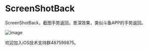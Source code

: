 # ScreenShotBack
ScreenShotBack，截图手势返回，景深效果，类似斗鱼APP的手势返回。

![image](https://github.com/zhengwenming/ScreenShotBack/blob/master/ScreenShotBack/ScreenShotPop.gif)   

欢迎加入iOS技术支持群487599875。

